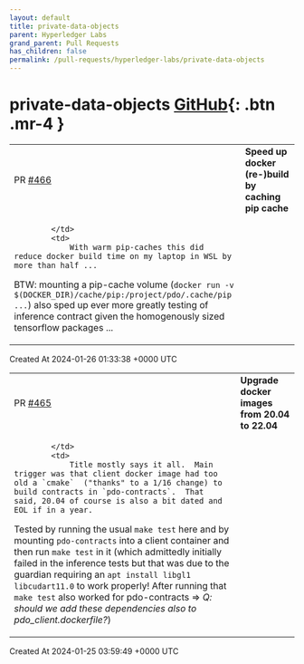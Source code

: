 ```yaml
---
layout: default
title: private-data-objects
parent: Hyperledger Labs
grand_parent: Pull Requests
has_children: false
permalink: /pull-requests/hyperledger-labs/private-data-objects
---
```


# private-data-objects <span class="fs-3 right-align">[GitHub](https://github.com/hyperledger-labs/private-data-objects){: .btn .mr-4 }</span>


<div>
    <table>
        <tr>
            <td>
                PR <a href="https://github.com/hyperledger-labs/private-data-objects/pull/466" class=".btn">#466</a>
            </td>
            <td>
                <b>
                    Speed up docker (re-)build by caching pip cache
                </b>
            </td>
        </tr>
        <tr>
            <td>
                
            </td>
            <td>
                With warm pip-caches this did reduce docker build time on my laptop in WSL by more than half ...

BTW: mounting a pip-cache volume (`docker run -v $(DOCKER_DIR)/cache/pip:/project/pdo/.cache/pip ...`) also sped up ever more greatly testing of inference contract given the homogenously sized tensorflow packages ... 
            </td>
        </tr>
    </table>
    <div class="right-align">
        Created At 2024-01-26 01:33:38 +0000 UTC
    </div>
</div>

<div>
    <table>
        <tr>
            <td>
                PR <a href="https://github.com/hyperledger-labs/private-data-objects/pull/465" class=".btn">#465</a>
            </td>
            <td>
                <b>
                    Upgrade docker images from 20.04 to 22.04
                </b>
            </td>
        </tr>
        <tr>
            <td>
                
            </td>
            <td>
                Title mostly says it all.  Main trigger was that client docker image had too old a `cmake`  ("thanks" to a 1/16 change) to build contracts in `pdo-contracts`.  That said, 20.04 of course is also a bit dated and EOL if in a year.

Tested by running the usual `make test` here and by mounting `pdo-contracts` into a client container and then run `make test` in it (which admittedly initially failed in the inference tests but that was due to the guardian requiring an `apt install libgl1 libcudart11.0` to work properly!   After running that `make test` also worked for pdo-contracts => _Q: should we add these dependencies also to pdo_client.dockerfile?_)
            </td>
        </tr>
    </table>
    <div class="right-align">
        Created At 2024-01-25 03:59:49 +0000 UTC
    </div>
</div>

